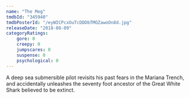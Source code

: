```yaml
---
name: "The Meg"
tmdbId: "345940"
tmdbPosterId: "/eyWICPcxOuTcDDDbTMOZawoOn8d.jpg"
releaseDate: "2018-08-09"
categoryRatings:
    gore: 0
    creepy: 0
    jumpscares: 0
    suspense: 0
    psychological: 0
---
```

A deep sea submersible pilot revisits his past fears in the Mariana Trench, and accidentally unleashes the seventy foot ancestor of the Great White Shark believed to be extinct.
